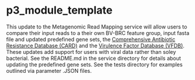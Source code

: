 # p3_module_template
This update to the Metagenomic Read Mapping service will allow users to compare their input reads to a their own BV-BRC feature group, input fasta file and updated predefined gene sets, the [Comprehensive Antibiotic Resistance Database (CARD)](https://card.mcmaster.ca/) and the [Virulence Factor Database (VFDB)](http://www.mgc.ac.cn/VFs/).  These updates add support for users with viral data rather than soley bacterial. See the README.md in the service directory for details about updating the predefined gene sets. See the tests directory for examples outlined via parameter .JSON files.